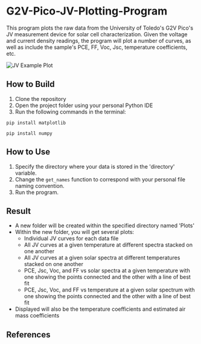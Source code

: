 # G2V-Pico-JV-Plotting-Program
 This program plots the raw data from the University of Toledo's G2V Pico's JV measurement device for solar cell characterization. Given the voltage and current density readings, the program will plot a number of curves, as well as include the sample's PCE, FF, Voc, Jsc, temperature coefficients, etc. 

![JV Example Plot](https://github.com/KhoaWeston/QE-Plotting-Program/blob/master/JV%20Example%20Plots.png)

## How to Build
1. Clone the repository
2. Open the project folder using your personal Python IDE
3. Run the following commands in the terminal:
```
pip install matplotlib
```
```
pip install numpy
```

## How to Use
1. Specify the directory where your data is stored in the 'directory' variable.
2. Change the `get_names` function to correspond with your personal file naming convention.
3. Run the program.

## Result
- A new folder will be created within the specified directory named 'Plots'
- Within the new folder, you will get several plots:
  * Individual JV curves for each data file 
  * All JV curves at a given temperature at different spectra stacked on one another
  * All JV curves at a given solar spectra at different temperatures stacked on one another
  * PCE, Jsc, Voc, and FF vs solar spectra at a given temperature with one showing the points connected and the other with a line of best fit
  * PCE, Jsc, Voc, and FF vs temperature at a given solar spectrum with one showing the points connected and the other with a line of best fit
- Displayed will also be the temperature coefficients and estimated air mass coefficients 

## References
 
